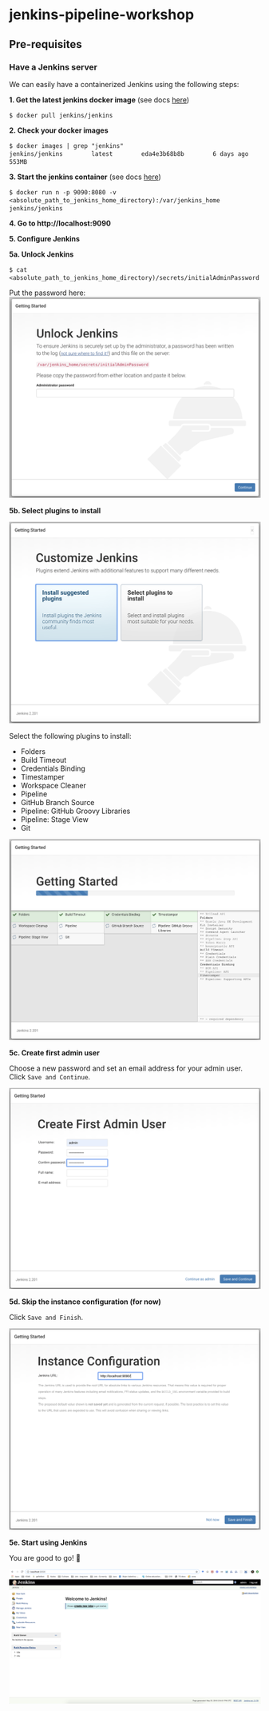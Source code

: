 # jenkins-pipeline-workshop

## Pre-requisites

### Have a Jenkins server

We can easily have a containerized Jenkins using the following steps:

**1. Get the latest jenkins docker image** (see docs [here](https://hub.docker.com/r/jenkins/jenkins))
```
$ docker pull jenkins/jenkins
```

**2. Check your docker images**
```
$ docker images | grep "jenkins"
jenkins/jenkins        latest        eda4e3b68b8b        6 days ago        553MB
```

**3. Start the jenkins container** (see docs [here](https://github.com/jenkinsci/docker/blob/master/README.md))
```
$ docker run n -p 9090:8080 -v <absolute_path_to_jenkins_home_directory):/var/jenkins_home jenkins/jenkins
```

**4. Go to http://localhost:9090**

**5. Configure Jenkins**

**5a. Unlock Jenkins**

```
$ cat <absolute_path_to_jenkins_home_directory)/secrets/initialAdminPassword
```

Put the password here:
![Unlock Jenkins](images/unlock-jenkins.png)

**5b. Select plugins to install**

![Select plugins to install](images/select-plugins-to-install.png)

Select the following plugins to install:
* Folders
* Build Timeout
* Credentials Binding
* Timestamper
* Workspace Cleaner
* Pipeline
* GitHub Branch Source
* Pipeline: GitHub Groovy Libraries
* Pipeline: Stage View
* Git

![Plugins installation](images/plugins-installation.png)

**5c. Create first admin user**

Choose a new password and set an email address for your admin user. Click `Save and Continue`.

![Create first admin user](images/create-first-admin-user.png)

**5d. Skip the instance configuration (for now)**

Click `Save and Finish`.

![Instance configuration](images/instance-configuration.png)

**5e. Start using Jenkins**

You are good to go! 🍻

![Welcome to Jenkins](images/welcome-to-jenkins.png)
